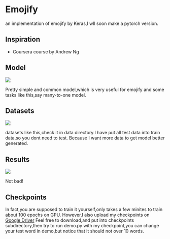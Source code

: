 # Emojify
an implementation of emojify by Keras,I wll soon make a pytorch version.


## Inspiration

* Coursera course by Andrew Ng

## Model

![](https://github.com/cryer/Emojify/raw/master/image/emojifier-v2.png)

Pretty simple and common model,which is very useful for emojify and some tasks like this,say many-to-one model.

## Datasets

![](https://github.com/cryer/Emojify/raw/master/image/data_set.png)

datasets like this,check it in data directory.I have put all test data into train data,so you dont need to test.
Because I want more data to get model better generated. 

## Results 

![](https://github.com/cryer/Emojify/raw/master/image/1.png)

Not bad!

## Checkpoints

In fact,you are supposed to train it yourself,only takes a few minites to train about 100 epochs on GPU.
However,I also upload my checkpoints on [Google Driver](https://drive.google.com/open?id=1xEy5nZklygXWjEb4uDA7OzJItmVHVTB1)
Feel free to download,and put into checkpoints subdirectory,then try to run demo.py with my checkpoint,you can change your test
word in demo,but notice that it should not over 10 words.
